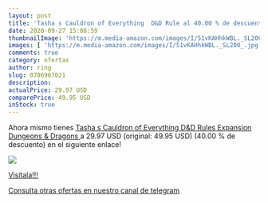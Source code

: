 ```yaml
---
layout: post
title: 'Tasha s Cauldron of Everything  D&D Rule al 40.00 % de descuento'
date: 2020-09-27 15:08:59
thumbnailImage: 'https://m.media-amazon.com/images/I/51vKAHhkWBL._SL200_.jpg'
images: [ 'https://m.media-amazon.com/images/I/51vKAHhkWBL._SL200_.jpg' ]
comments: true
category: ofertas
author: ring
slug: 0786967021
description:
actualPrice: 29.97 USD
comparePrice: 49.95 USD
inStock: true
---
```


Ahora mismo tienes [Tasha s Cauldron of Everything  D&D Rules Expansion   Dungeons & Dragons ](https://www.amazon.com/dp/0786967021/?tag=redken08-20) a 29.97 USD (original: 49.95 USD) (40.00 %  de descuento) en el siguiente enlace!

[![](https://m.media-amazon.com/images/I/51vKAHhkWBL._SL200_.jpg)](https://www.amazon.com/dp/0786967021/?tag=redken08-20)

[Visítala!!!](https://www.amazon.com/dp/0786967021/?tag=redken08-20)

[Consulta otras ofertas en nuestro canal de telegram](https://t.me/s/ofertas25)
